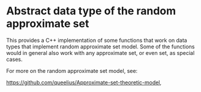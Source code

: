# Abstract data type of the random approximate set

This provides a C++ implementation of some functions that work on
data types that implement random approximate set model. Some of the
functions would in general also work with any approximate set, or
even set, as special cases.

For more on the random approximate set model, see:

https://github.com/queelius/Approximate-set-theoretic-model, 

